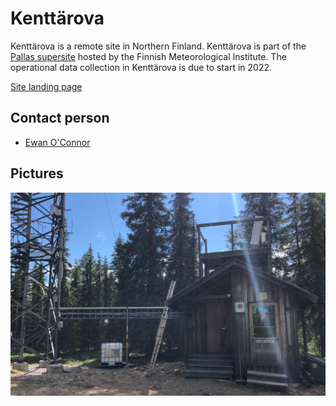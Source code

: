 # Kenttärova

Kenttärova is a remote site in Northern Finland. Kenttärova is part of 
the [Pallas supersite](https://en.ilmatieteenlaitos.fi/pallas-atmosphere-ecosystem-supersite)
hosted by the Finnish Meteorological Institute.
The operational data collection in Kenttärova is due to start in 2022.

[Site landing page](https://cloudnet.fmi.fi/site/kenttarova)

## Contact person

* [Ewan O'Connor](mailto:ewan.oconnor@fmi.fi)

## Pictures

![](../img/kenttarova.jpg)
